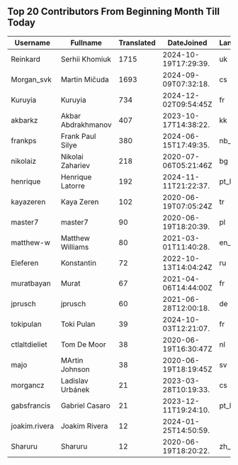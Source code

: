## Top 20 Contributors From Beginning Month Till Today ##
|Username|Fullname|Translated|DateJoined|Language|
|--------|--------|----------|----------|-------|
|Reinkard|Serhii Khomiuk|1715|2024-10-19T17:29:39.|uk|
|Morgan_svk|Martin Mičuda|1693|2024-09-09T07:32:18.|cs|
|Kuruyia|Kuruyia|734|2024-12-02T09:54:45Z|fr|
|akbarkz|Akbar Abdrakhmanov|407|2023-10-17T14:38:22.|kk|
|frankps|Frank Paul Silye|380|2024-06-15T17:49:35.|nb_NO|
|nikolaiz|Nikolai Zahariev|218|2020-07-06T05:21:46Z|bg|
|henrique|Henrique Latorre|192|2024-11-11T21:22:37.|pt_BR|
|kayazeren|Kaya Zeren|102|2020-06-19T07:05:24Z|tr|
|master7|master7|90|2020-06-19T18:20:39.|pl|
|matthew-w|Matthew Williams|80|2021-03-01T11:40:28.|en_AU|
|Eleferen|Konstantin|72|2022-10-13T14:04:24Z|ru|
|muratbayan|Murat|67|2021-04-06T14:44:00Z|fr|
|jprusch|jprusch|60|2021-06-28T12:00:18.|de|
|tokipulan|Toki Pulan|39|2024-10-03T12:21:07.|fr|
|ctlaltdieliet|Tom De Moor|38|2020-06-19T16:30:47Z|nl|
|majo|MArtin Johnson|38|2020-06-19T18:19:45Z|sv|
|morgancz|Ladislav Urbánek|21|2023-03-28T10:19:33.|cs|
|gabsfrancis|Gabriel Casaro|21|2023-12-11T19:24:10.|pt_BR|
|joakim.rivera|Joakim Rivera|12|2024-01-25T14:50:59.||
|Sharuru|Sharuru|12|2020-06-19T18:20:22.|zh_Hans|
